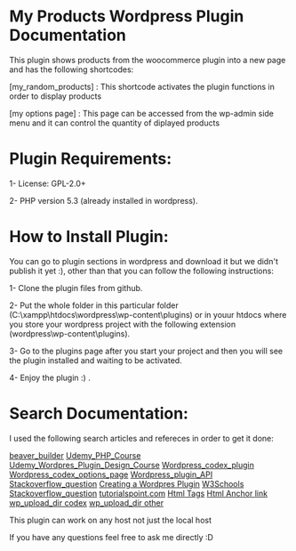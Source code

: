 # My Products Wordpress Plugin Documentation

This plugin shows products from the woocommerce plugin into a new page and has the following shortcodes:

[my_random_products] : This shortcode activates the plugin functions in order to display products

[my options page] : This page can be accessed from the wp-admin side menu and it can control the quantity of diplayed products

# Plugin Requirements:

1- License: GPL-2.0+

2- PHP version 5.3 (already installed in wordpress).

# How to Install Plugin:

You can go to plugin sections in wordpress and download it but we didn't publish it yet :), other than that you can follow the following instructions:

1- Clone the plugin files from github.

2- Put the whole folder in this particular folder (C:\xampp\htdocs\wordpress\wp-content\plugins) or in youur htdocs where you store your wordpress project with the following extension (wordpress\wp-content\plugins).

3- Go to the plugins page after you start your project and then you will see the plugin installed and waiting to be activated.

4- Enjoy the plugin :) .

# Search Documentation:

I used the following search articles and refereces in order to get it done:

[beaver_builder](https://www.wpbeaverbuilder.com/creating-wordpress-plugin-easier-think/)
[Udemy_PHP_Course](https://www.udemy.com/php-for-complete-beginners-includes-msql-object-oriented/?fbclid=IwAR2ImSAPBhGmtRph392XgdrbNlc9F1GhmOepFOmokPJpy1r5WrmGDdMUuSE)
[Udemy_Wordpres_Plugin_Design_Course](https://www.udemy.com/modern-wordpress-plugin-design-course-cut-paste-examples/)
[Wordpress_codex_plugin](https://codex.wordpress.org/Writing_a_Plugin)
[Wordpress_codex_options_page](https://codex.wordpress.org/Creating_Options_Pages)
[Wordpress_plugin_API](https://codex.wordpress.org/Plugin_API#Hooks.2C_Actions_and_Filters)
[Stackoverflow_question](https://stackoverflow.com/questions/22451872/how-to-display-product-image-from-wordpress-database#)
[Creating a Wordpres Plugin](https://blog.idrsolutions.com/2014/06/wordpress-plugin-part-1/)
[W3Schools](https://www.w3schools.com/php)
[Stackoverflow_question](https://stackoverflow.com/questions/11347971/mysqli-fetch-assoc-expects-parameter-1-to-be-mysqli-result-boolean-given)
[tutorialspoint.com](https://www.tutorialspoint.com/php/php_mysqli_fetch_all.htm)
[Html Tags](http://www.tagindex.net/html/table/table_background.html)
[Html Anchor link](https://html.com/anchors-links/)
[wp_upload_dir codex](https://developer.wordpress.org/reference/functions/wp_upload_dir/)
[wp_upload_dir other](http://hookr.io/functions/wp_upload_dir/)

This plugin can work on any host not just the local host

If you have any questions feel free to ask me directly :D